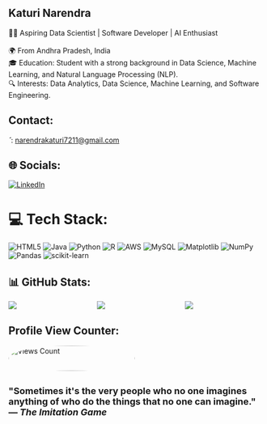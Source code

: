  ##  Katuri Narendra
👨‍💻 Aspiring Data Scientist | Software Developer | AI Enthusiast<br><br>
🌍 From Andhra Pradesh, India<br>
🎓 Education: Student with a strong background in Data Science, Machine Learning, and Natural Language Processing (NLP).<br>
🔍 Interests: Data Analytics, Data Science, Machine Learning, and Software Engineering.

## Contact:
<img src="https://thumbs.dreamstime.com/b/%D0%BF%D0%B5%D1%87%D0%B0%D1%82%D1%8C-201003176.jpg" alt="Gmail Logo" style="width: 5px; height: 5px; float: left;">: narendrakaturi7211@gmail.com

## 🌐 Socials:
[![LinkedIn](https://img.shields.io/badge/LinkedIn-%230077B5.svg?logo=linkedin&logoColor=white)](https://www.linkedin.com/in/narendrakaturi)

# 💻 Tech Stack:
![HTML5](https://img.shields.io/badge/html5-%23E34F26.svg?style=plastic&logo=html5&logoColor=white) ![Java](https://img.shields.io/badge/java-%23ED8B00.svg?style=plastic&logo=openjdk&logoColor=white) ![Python](https://img.shields.io/badge/python-3670A0?style=plastic&logo=python&logoColor=ffdd54) ![R](https://img.shields.io/badge/r-%23276DC3.svg?style=plastic&logo=r&logoColor=white) ![AWS](https://img.shields.io/badge/AWS-%23FF9900.svg?style=plastic&logo=amazon-aws&logoColor=white) ![MySQL](https://img.shields.io/badge/mysql-4479A1.svg?style=plastic&logo=mysql&logoColor=white) ![Matplotlib](https://img.shields.io/badge/Matplotlib-%23ffffff.svg?style=plastic&logo=Matplotlib&logoColor=black) ![NumPy](https://img.shields.io/badge/numpy-%23013243.svg?style=plastic&logo=numpy&logoColor=white) ![Pandas](https://img.shields.io/badge/pandas-%23150458.svg?style=plastic&logo=pandas&logoColor=white) ![scikit-learn](https://img.shields.io/badge/scikit--learn-%23F7931E.svg?style=plastic&logo=scikit-learn&logoColor=white)

## 📊 GitHub Stats:
<div style="display: flex; gap: 20px;">
  <img src="https://github-readme-stats.vercel.app/api?username=Narendra7211&theme=cobalt&hide_border=false&include_all_commits=false&count_private=false" style="flex: 1;">
  <img src="https://github-readme-streak-stats.herokuapp.com/?user=Narendra7211&theme=cobalt&hide_border=false" style="flex: 1;">
  <img src="https://github-readme-stats.vercel.app/api/top-langs/?username=Narendra7211&theme=cobalt&hide_border=false&include_all_commits=false&count_private=false&layout=compact" style="flex: 1;">
</div>

##  Profile View Counter:
<a href="https://visitcount.itsvg.in">
  <img src="https://visitcount.itsvg.in/api?id=Narendra7211&icon=0&color=0" alt=" Views Count" style="border-radius: 50%; width: 250px; height: 50px;">
</a>


## 
<b style="font-size: 18px;">"Sometimes it's the very people who no one imagines anything of who do the things that no one can imagine." — *The Imitation Game*</b>
